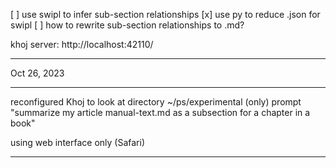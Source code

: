 [ ] use swipl to infer sub-section relationships
[x] use py to reduce .json for swipl
[ ] how to rewrite sub-section relationships to .md?


khoj server: http://localhost:42110/


---

Oct 26, 2023

---

reconfigured Khoj to look at directory ~/ps/experimental (only)
prompt "summarize my article manual-text.md as a subsection for a chapter in a book"

using web interface only (Safari)

---
